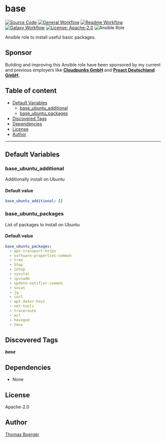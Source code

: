 # base

[![Source Code](https://img.shields.io/badge/github-source%20code-blue?logo=github&logoColor=white)](https://github.com/rolehippie/base) [![General Workflow](https://github.com/rolehippie/base/actions/workflows/general.yml/badge.svg)](https://github.com/rolehippie/base/actions/workflows/general.yml) [![Readme Workflow](https://github.com/rolehippie/base/actions/workflows/readme.yml/badge.svg)](https://github.com/rolehippie/base/actions/workflows/readme.yml) [![Galaxy Workflow](https://github.com/rolehippie/base/actions/workflows/galaxy.yml/badge.svg)](https://github.com/rolehippie/base/actions/workflows/galaxy.yml) [![License: Apache-2.0](https://img.shields.io/github/license/rolehippie/base)](https://github.com/rolehippie/base/blob/master/LICENSE) ![Ansible Role](https://img.shields.io/ansible/role/51418)

Ansible role to install useful basic packages.

## Sponsor

Building and improving this Ansible role have been sponsored by my current and previous employers like **[Cloudpunks GmbH](https://cloudpunks.de)** and **[Proact Deutschland GmbH](https://www.proact.eu)**.

## Table of content

- [Default Variables](#default-variables)
  - [base_ubuntu_additional](#base_ubuntu_additional)
  - [base_ubuntu_packages](#base_ubuntu_packages)
- [Discovered Tags](#discovered-tags)
- [Dependencies](#dependencies)
- [License](#license)
- [Author](#author)

---

## Default Variables

### base_ubuntu_additional

Additionally install on Ubuntu

#### Default value

```YAML
base_ubuntu_additional: []
```

### base_ubuntu_packages

List of packages to install on Ubuntu

#### Default value

```YAML
base_ubuntu_packages:
  - apt-transport-https
  - software-properties-common
  - tree
  - htop
  - iotop
  - sysstat
  - ipvsadm
  - update-notifier-common
  - socat
  - jq
  - curl
  - apt-dater-host
  - net-tools
  - traceroute
  - acl
  - haveged
  - tmux
```

## Discovered Tags

**_base_**


## Dependencies

- None

## License

Apache-2.0

## Author

[Thomas Boerger](https://github.com/tboerger)
